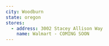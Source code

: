 ```yaml
---
city: Woodburn
state: oregon
stores:
  - address: 3002 Stacey Allison Way
    name: Walmart - COMING SOON
---
```

